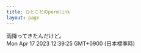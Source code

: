```yaml
---
title: ひとことのpermlink
layout: page
---
```

<div class="box" dt="1681702765184">
  雨降ってきたんだけど。
  <div class="content is-small">Mon Apr 17 2023 12:39:25 GMT+0900 (日本標準時)</div>
</div>